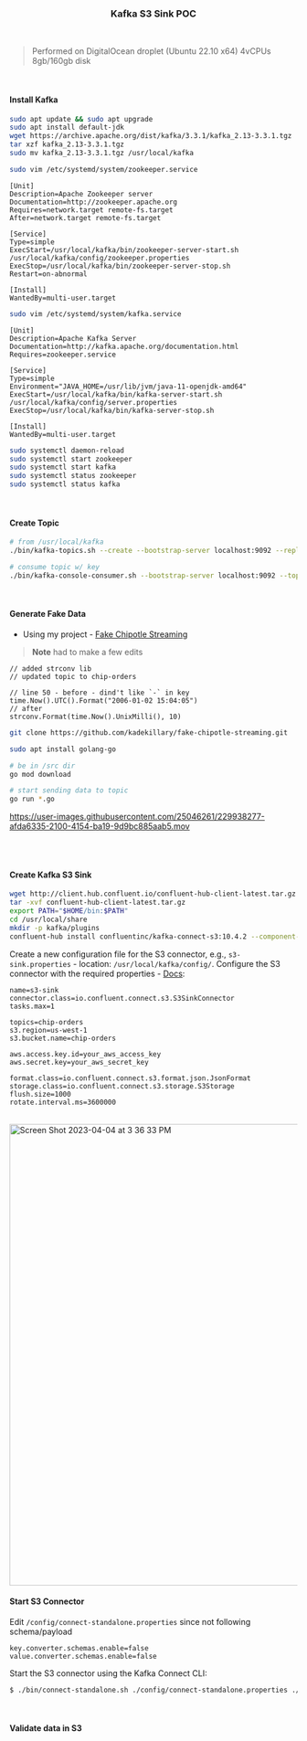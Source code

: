 <h3 align="center">Kafka S3 Sink POC</h3>

<br>

> Performed on DigitalOcean droplet (Ubuntu 22.10 x64) 4vCPUs 8gb/160gb disk

<br>

#### Install Kafka

```bash
sudo apt update && sudo apt upgrade
sudo apt install default-jdk 
wget https://archive.apache.org/dist/kafka/3.3.1/kafka_2.13-3.3.1.tgz
tar xzf kafka_2.13-3.3.1.tgz
sudo mv kafka_2.13-3.3.1.tgz /usr/local/kafka
```
```bash
sudo vim /etc/systemd/system/zookeeper.service 
```
```
[Unit]
Description=Apache Zookeeper server
Documentation=http://zookeeper.apache.org
Requires=network.target remote-fs.target
After=network.target remote-fs.target

[Service]
Type=simple
ExecStart=/usr/local/kafka/bin/zookeeper-server-start.sh /usr/local/kafka/config/zookeeper.properties
ExecStop=/usr/local/kafka/bin/zookeeper-server-stop.sh
Restart=on-abnormal

[Install]
WantedBy=multi-user.target
```
```bash
sudo vim /etc/systemd/system/kafka.service 
```
```
[Unit]
Description=Apache Kafka Server
Documentation=http://kafka.apache.org/documentation.html
Requires=zookeeper.service

[Service]
Type=simple
Environment="JAVA_HOME=/usr/lib/jvm/java-11-openjdk-amd64"
ExecStart=/usr/local/kafka/bin/kafka-server-start.sh /usr/local/kafka/config/server.properties
ExecStop=/usr/local/kafka/bin/kafka-server-stop.sh

[Install]
WantedBy=multi-user.target
```
```bash
sudo systemctl daemon-reload 
sudo systemctl start zookeeper 
sudo systemctl start kafka
sudo systemctl status zookeeper 
sudo systemctl status kafka 
```

<br>

#### Create Topic

```bash
# from /usr/local/kafka
./bin/kafka-topics.sh --create --bootstrap-server localhost:9092 --replication-factor 1 --partitions 1 --topic chip-orders

# consume topic w/ key
./bin/kafka-console-consumer.sh --bootstrap-server localhost:9092 --topic orders --property print.key=true --property key.separator="-"
```

<br>

#### Generate Fake Data

* Using my project - [Fake Chipotle Streaming](https://github.com/kadekillary/fake-chipotle-streaming)

>**Note** had to make a few edits

```
// added strconv lib
// updated topic to chip-orders

// line 50 - before - dind't like `-` in key
time.Now().UTC().Format("2006-01-02 15:04:05")
// after
strconv.Format(time.Now().UnixMilli(), 10)
```

```bash
git clone https://github.com/kadekillary/fake-chipotle-streaming.git

sudo apt install golang-go

# be in /src dir
go mod download

# start sending data to topic
go run *.go
```

https://user-images.githubusercontent.com/25046261/229938277-afda6335-2100-4154-ba19-9d9bc885aab5.mov

<br>
<br>

#### Create Kafka S3 Sink

```bash
wget http://client.hub.confluent.io/confluent-hub-client-latest.tar.gz
tar -xvf confluent-hub-client-latest.tar.gz
export PATH="$HOME/bin:$PATH"
cd /usr/local/share
mkdir -p kafka/plugins
confluent-hub install confluentinc/kafka-connect-s3:10.4.2 --component-dir /usr/local/share/kafka/plugins --worker-configs /usr/local/kafka/config/connect-distributed.properties
```

Create a new configuration file for the S3 connector, e.g., `s3-sink.properties` - location: `/usr/local/kafka/config/`.
Configure the S3 connector with the required properties - [Docs](https://docs.confluent.io/kafka-connectors/s3-sink/current/overview.html#amazon-s3-sink-connector-for-cp):

```
name=s3-sink
connector.class=io.confluent.connect.s3.S3SinkConnector
tasks.max=1

topics=chip-orders
s3.region=us-west-1
s3.bucket.name=chip-orders

aws.access.key.id=your_aws_access_key
aws.secret.key=your_aws_secret_key

format.class=io.confluent.connect.s3.format.json.JsonFormat
storage.class=io.confluent.connect.s3.storage.S3Storage
flush.size=1000
rotate.interval.ms=3600000
```

<br>

<img width="808" alt="Screen Shot 2023-04-04 at 3 36 33 PM" src="https://user-images.githubusercontent.com/25046261/229939970-7616ab63-baba-411c-b309-f11f9f4601a0.png">


#### Start S3 Connector

Edit `/config/connect-standalone.properties` since not following schema/payload

```
key.converter.schemas.enable=false
value.converter.schemas.enable=false
```

Start the S3 connector using the Kafka Connect CLI:

```bash
$ ./bin/connect-standalone.sh ./config/connect-standalone.properties ./config/s3-sink.properties
```

<br>

#### Validate data in S3

